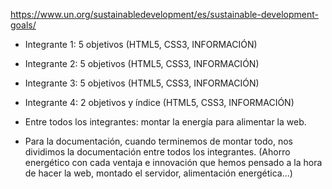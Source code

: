 https://www.un.org/sustainabledevelopment/es/sustainable-development-goals/

- Integrante 1: 5 objetivos (HTML5, CSS3, INFORMACIÓN)
- Integrante 2: 5 objetivos (HTML5, CSS3, INFORMACIÓN)
- Integrante 3: 5 objetivos (HTML5, CSS3, INFORMACIÓN)
- Integrante 4: 2 objetivos y índice (HTML5, CSS3, INFORMACIÓN)

- Entre todos los integrantes: montar la energía para alimentar la web.
- Para la documentación, cuando terminemos de montar todo, nos dividimos la documentación entre todos los integrantes. (Ahorro energético con cada ventaja e innovación que hemos pensado a la hora de hacer la web, montado el servidor, alimentación energética...)
